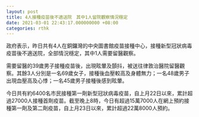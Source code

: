 ```yaml
---
layout: post
title: 4人接種疫苗後不適送院　其中1人留院觀察情況穩定
date: 2021-03-01 22:43:17.000000000 +08:00
categories: rthk
---
```


政府表示，昨日共有4人在銅鑼灣的中央圖書館疫苗接種中心，接種新型冠狀病毒疫苗後不適送院，全部情況穩定，其中1人需要留醫觀察。

需要留醫的39歲男子接種疫苗後，出現眩暈及顫抖，被送往律敦治醫院留醫觀察。其餘3人分別是一名69歲女子，接種後血壓較高及身體無力；一名48歲男子出現血壓高及心悸；一名45歲男子接種後感到眩暈。

今日共有約6400名市民接種第一劑新型冠狀病毒疫苗，自上月22日以來，累計超過27000人接種首劑疫苗。截至晚上8時，今日有超過15萬7000人在網上預約接種第一劑及第二劑疫苗，自上月23日以來，累計超過22萬8000人預約。
